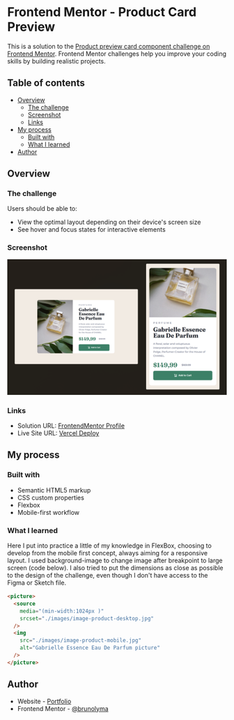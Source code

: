 # Frontend Mentor - Product Card Preview

This is a solution to the [Product preview card component challenge on Frontend Mentor](https://www.frontendmentor.io/challenges/product-preview-card-component-GO7UmttRfa). Frontend Mentor challenges help you improve your coding skills by building realistic projects.

## Table of contents

- [Overview](#overview)
  - [The challenge](#the-challenge)
  - [Screenshot](#screenshot)
  - [Links](#links)
- [My process](#my-process)
  - [Built with](#built-with)
  - [What I learned](#what-i-learned)
- [Author](#author)

## Overview

### The challenge

Users should be able to:

- View the optimal layout depending on their device's screen size
- See hover and focus states for interactive elements

### Screenshot

![](./images/screenshot.png)

### Links

- Solution URL: [FrontendMentor Profile](https://www.frontendmentor.io/solutions/product-card-preview-9pTwHyALJS)
- Live Site URL: [Vercel Deploy](https://product-card-preview-ashen.vercel.app/)

## My process

### Built with

- Semantic HTML5 markup
- CSS custom properties
- Flexbox
- Mobile-first workflow

### What I learned

Here I put into practice a little of my knowledge in FlexBox, choosing to develop from the mobile first concept, always aiming for a responsive layout. I used background-image to change image after breakpoint to large screen (code below).
I also tried to put the dimensions as close as possible to the design of the challenge, even though I don't have access to the Figma or Sketch file.

```html
<picture>
  <source
    media="(min-width:1024px )"
    srcset="./images/image-product-desktop.jpg"
  />
  <img
    src="./images/image-product-mobile.jpg"
    alt="Gabrielle Essence Eau De Parfum picture"
  />
</picture>
```

## Author

- Website - [Portfolio](https://brunolima-portfolio.vercel.app/)
- Frontend Mentor - [@brunolyma](https://www.frontendmentor.io/profile/brunolyma)
